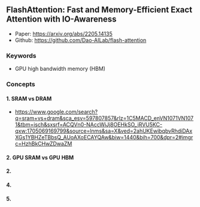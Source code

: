 ## FlashAttention: Fast and Memory-Efficient Exact Attention with IO-Awareness
- Paper: https://arxiv.org/abs/2205.14135
- Github: https://github.com/Dao-AILab/flash-attention

### Keywords
- GPU high bandwidth memory (HBM)


### Concepts

#### 1. SRAM vs DRAM
- https://www.google.com/search?q=sram+vs+dram&sca_esv=597807857&rlz=1C5MACD_enVN1071VN1071&tbm=isch&sxsrf=ACQVn0-NAccWiJj8OEHkSO_jRVU5KC-qxw:1705069169799&source=lnms&sa=X&ved=2ahUKEwibqbvRhdiDAxXGs1YBHZeTBbsQ_AUoAXoECAYQAw&biw=1440&bih=700&dpr=2#imgrc=HzhBkCHwZDwaZM
#### 2. GPU SRAM vs GPU HBM
#### 2. 
#### 4. 
#### 5. 


